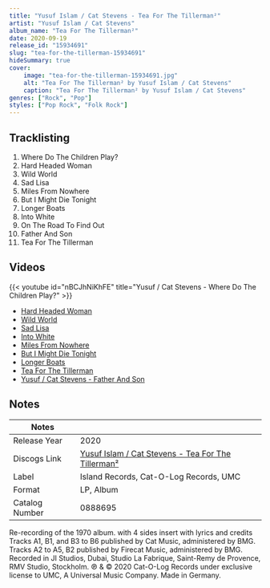 ```yaml
---
title: "Yusuf Islam / Cat Stevens - Tea For The Tillerman²"
artist: "Yusuf Islam / Cat Stevens"
album_name: "Tea For The Tillerman²"
date: 2020-09-19
release_id: "15934691"
slug: "tea-for-the-tillerman-15934691"
hideSummary: true
cover:
    image: "tea-for-the-tillerman-15934691.jpg"
    alt: "Tea For The Tillerman² by Yusuf Islam / Cat Stevens"
    caption: "Tea For The Tillerman² by Yusuf Islam / Cat Stevens"
genres: ["Rock", "Pop"]
styles: ["Pop Rock", "Folk Rock"]
---
```


## Tracklisting
1. Where Do The Children Play?
2. Hard Headed Woman 
3. Wild World
4. Sad Lisa
5. Miles From Nowhere
6. But I Might Die Tonight
7. Longer Boats
8. Into White
9. On The Road To Find Out
10. Father And Son
11. Tea For The Tillerman

## Videos
{{< youtube id="nBCJhNiKhFE" title="Yusuf / Cat Stevens - Where Do The Children Play?" >}}
- [Hard Headed Woman](https://www.youtube.com/watch?v=0sZrFf-sgKs)
- [Wild World](https://www.youtube.com/watch?v=kLv2csYOMdM)
- [Sad Lisa](https://www.youtube.com/watch?v=ByCit09B2Ag)
- [Into White](https://www.youtube.com/watch?v=bGVH5EizX0Y)
- [Miles From Nowhere](https://www.youtube.com/watch?v=Ru2j85VV9GY)
- [But I Might Die Tonight](https://www.youtube.com/watch?v=N_lge3bASow)
- [Longer Boats](https://www.youtube.com/watch?v=gz-Wn5hlP9s)
- [Tea For The Tillerman](https://www.youtube.com/watch?v=ZC3tOgCd_ps)
- [Yusuf / Cat Stevens - Father And Son](https://www.youtube.com/watch?v=B_H5XuIb5WM)


## Notes

| Notes          |             |
| ---------------| ----------- |
| Release Year   | 2020 |
| Discogs Link   | [Yusuf Islam / Cat Stevens - Tea For The Tillerman²](https://www.discogs.com/release/15934691-Yusuf-Cat-Stevens-Tea-For-The-Tillerman%C2%B2) |
| Label          | Island Records, Cat-O-Log Records, UMC |
| Format         | LP, Album |
| Catalog Number | 0888695 |

Re-recording of the 1970 album. with 4 sides insert with lyrics and credits  Tracks A1, B1, and B3 to B6 published by Cat Music, administered by BMG. Tracks A2 to A5, B2 published by Firecat Music, administered by BMG.  Recorded in JI Studios, Dubai, Studio La Fabrique, Saint-Remy de Provence, RMV Studio, Stockholm.  ℗ & © 2020 Cat-O-Log Records under exclusive license to UMC, A Universal Music Company. Made in Germany.


